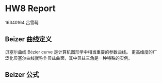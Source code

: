 # HW8 Report
16340164 吕雪萌
## Beizer 曲线定义

贝塞尔曲线 Bézier curve 是计算机图形学中相当重要的参数曲线。 更高维度的广泛化贝塞尔曲线就称作贝兹曲面，其中贝兹三角是一种特殊的实例。

## Beizer 公式

